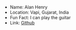 - Name: Alan Henry
- Location: Vapi, Gujarat, India
- Fun Fact: I can play the guitar
- Link: [Github](https://github.com/alanhenry0221)

